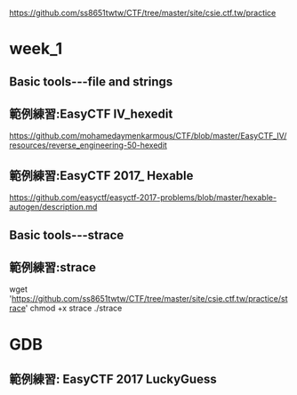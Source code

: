 https://github.com/ss8651twtw/CTF/tree/master/site/csie.ctf.tw/practice

# week_1 

## Basic tools---file and strings


## 範例練習:EasyCTF IV_hexedit

https://github.com/mohamedaymenkarmous/CTF/blob/master/EasyCTF_IV/resources/reverse_engineering-50-hexedit

## 範例練習:EasyCTF 2017_ Hexable

https://github.com/easyctf/easyctf-2017-problems/blob/master/hexable-autogen/description.md

## Basic tools---strace

## 範例練習:strace 

wget 'https://github.com/ss8651twtw/CTF/tree/master/site/csie.ctf.tw/practice/strace'
chmod +x strace
./strace


# GDB 

## 範例練習: EasyCTF 2017 LuckyGuess

